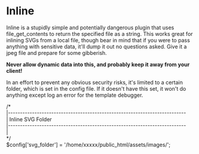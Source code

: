# Inline

Inline is a stupidly simple and potentially dangerous plugin that uses file_get_contents to return the specified file as a string. This works great for inlining SVGs from a local file, though bear in mind that if you were to pass anything with sensitive data, it'll dump it out no questions asked. Give it a jpeg file and prepare for some gibberish.

**Never allow dynamic data into this, and probably keep it away from your client!**

In an effort to prevent any obvious security risks, it's limited to a certain folder, which is set in the config file. If it doesn't have this set, it won't do anything except log an error for the template debugger.

/*<br>
|--------------------------------------------------------------------------<br>
| Inline SVG Folder<br>
|--------------------------------------------------------------------------<br>
|<br>
*/<br>
$config['svg_folder'] = '/home/xxxxx/public_html/assets/images/';
